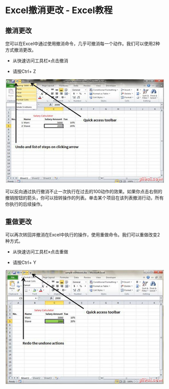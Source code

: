 # Excel撤消更改 - Excel教程

## 撤消更改

您可以在Excel中通过使用撤消命令，几乎可撤消每一个动作。我们可以使用2种方式撤消更改。

*   从快速访问工具栏»点击撤消

*   请按Ctrl+ Z

![Undo actions](../img/2213594911-0.jpg)

可以反向通过执行撤消不止一次执行在过去的100动作的效果。如果你点击右侧的撤销按钮的箭头，你可以扭转操作的列表。单击某个项目在该列表撤消行动，所有你执行的后续操作。

## 重做更改

可以再次转回并撤消在Excel中执行的操作，使用重做命令。我们可以重做改变2种方式。

*   从快速访问工具栏»点击重做

*   请按Ctrl+ Y

![Redo actions](../img/2213593430-1.jpg)

